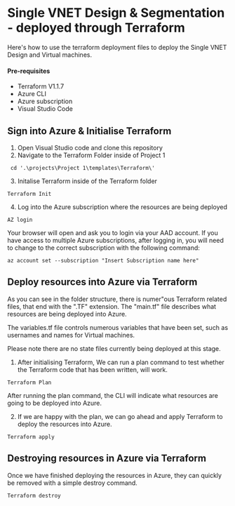 # Single VNET Design & Segmentation - deployed through Terraform

Here's how to use the terraform deployment files to deploy the Single VNET Design and Virtual machines.

#### Pre-requisites

- Terraform V1.1.7
- Azure CLI
- Azure subscription
- Visual Studio Code



## Sign into Azure & Initialise Terraform


1. Open Visual Studio code and clone this repository
2. Navigate to the Terraform Folder inside of Project 1

```
 cd '.\projects\Project 1\templates\Terraform\'
```
3. Initalise Terraform inside of the Terraform folder
   
```
Terraform Init
```
4. Log into the Azure subscription where the resources are being deployed

```
AZ login
```
Your browser will open and ask you to login via your AAD account. If you have access to multiple Azure subscriptions, after logging in, you will need to change to the correct subscription with the following command:

```
az account set --subscription "Insert Subscription name here"
```
## Deploy resources into Azure via Terraform

As you can see in the folder structure, there is numer"ous Terraform related files, that end with the ".TF" extension. The "main.tf" file describes what resources are being deployed into Azure. 

The variables.tf file controls numerous variables that have been set, such as usernames and names for Virtual machines. 

Please note there are no state files currently being deployed at this stage.

1. After initialising Terraform, We can run a plan command to test whether the Terraform code that has been written, will work. 

```
Terraform Plan
```

After running the plan command, the CLI will indicate what resources are going to be deployed into Azure.

2. If we are happy with the plan, we can go ahead and apply Terraform to deploy the resources into Azure.

```
Terraform apply
```

## Destroying resources in Azure via Terraform

Once we have finished deploying the resources in Azure, they can quickly be removed with a simple destroy command.

```
Terraform destroy
```